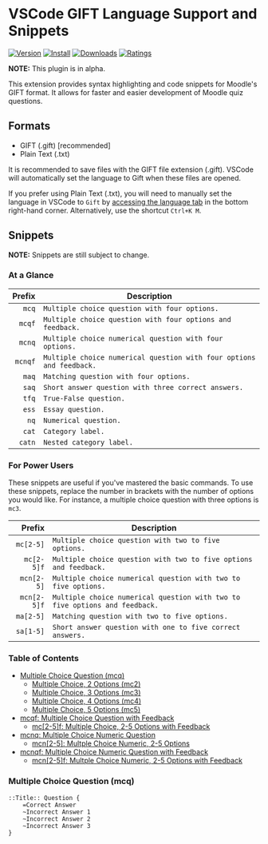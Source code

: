 # VSCode GIFT Language Support and Snippets
[![Version](https://vsmarketplacebadge.apphb.com/version/ethan-ou.vscode-gift.svg)](https://vsmarketplacebadge.apphb.com/version-short/ethan-ou.vscode-gift.svg)
[![Install](https://vsmarketplacebadge.apphb.com/installs/ethan-ou.vscode-gift.svg)](https://vsmarketplacebadge.apphb.com/installs-short/ethan-ou.vscode-gift.svg)
[![Downloads](https://vsmarketplacebadge.apphb.com/downloads/ethan-ou.vscode-gift.svg)](https://vsmarketplacebadge.apphb.com/downloads-short/ethan-ou.vscode-gift.svg)
[![Ratings](https://vsmarketplacebadge.apphb.com/rating-short/ethan-ou.vscode-gift.svg)](https://vsmarketplacebadge.apphb.com/rating-short/ethan-ou.vscode-gift.svg)

**NOTE:** This plugin is in alpha.

This extension provides syntax highlighting and code snippets for Moodle's GIFT format. It allows for faster and easier development of Moodle quiz questions.

## Formats

* GIFT (.gift) [recommended]
* Plain Text (.txt)

It is recommended to save files with the GIFT file extension (.gift). VSCode will automatically set the language to Gift when these files are opened. 

If you prefer using Plain Text (.txt), you will need to manually set the language in VSCode to ```Gift``` by [accessing the language tab](https://code.visualstudio.com/docs/languages/overview#_changing-the-language-for-the-selected-file) in the bottom right-hand corner. Alternatively, use the shortcut ```Ctrl+K M```.

## Snippets

**NOTE:** Snippets are still subject to change.

### At a Glance

|  Prefix     | Description                                                                            |
| -----------:| ---------------------------------------------------------------------------------------|
|  `mcq`      | `Multiple choice question with four options.`                                          |
|  `mcqf`     | `Multiple choice question with four options and feedback.`                             |
|  `mcnq`     | `Multiple choice numerical question with four options.`                                |
|  `mcnqf`    | `Multiple choice numerical question with four options and feedback.`                   |
|  `maq`      | `Matching question with four options.`                                                 |
|  `saq`      | `Short answer question with three correct answers.`                                    |
|  `tfq`      | `True-False question.`                                                                 |
|  `ess`      | `Essay question.`                                                                      |
|  `nq`       | `Numerical question.`                                                                  |
|  `cat`      | `Category label.`                                                                      |
|  `catn`     | `Nested category label.`                                                               |

### For Power Users

These snippets are useful if you've mastered the basic commands. To use these snippets, replace the number in brackets with the number of options you would like. For instance, a multiple choice question with three options is `mc3`.

|  Prefix     | Description                                                                            |
| -----------:| ---------------------------------------------------------------------------------------|
|  `mc[2-5]`  | `Multiple choice question with two to five options.`                                   |
|  `mc[2-5]f` | `Multiple choice question with two to five options and feedback.`                      |
|  `mcn[2-5]` | `Multiple choice numerical question with two to five options.`                         |
|  `mcn[2-5]f`| `Multiple choice numerical question with two to five options and feedback.`            |
|  `ma[2-5]`  | `Matching question with two to five options.`                                          |
|  `sa[1-5]`  | `Short answer question with one to five correct answers.`                              |

### Table of Contents
- [Multiple Choice Question (mcq)](#mcq)
  - [Multiple Choice, 2 Options (mc2)](#mc2)
  - [Multiple Choice, 3 Options (mc3)](#mc3)
  - [Multiple Choice, 4 Options (mc4)](#mc4)
  - [Multiple Choice, 5 Options (mc5)](#mc5)
- [mcqf: Multiple Choice Question with Feedback](#mcqf)
  - [mc[2-5]f: Multiple Choice, 2-5 Options with Feedback](#mc2-5f)
- [mcnq: Multiple Choice Numeric Question](#mcnq)
  - [mcn[2-5]: Multple Choice Numeric, 2-5 Options](#mcn2-5)
- [mcnqf: Multiple Choice Numeric Question with Feedback](#mcnqf)
  - [mcn[2-5]f: Multple Choice Numeric, 2-5 Options with Feedback](#mcn2-5f)

### Multiple Choice Question (mcq)
```
::Title:: Question {
	=Correct Answer
	~Incorrect Answer 1
	~Incorrect Answer 2
	~Incorrect Answer 3
}
```
